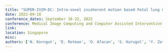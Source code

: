 ```yaml
---
title: "SUPER-IVIM-DC: Intra-voxel incoherent motion based Fetal lung maturity assessment from limited DWI data using supervised learning coupled with data-consistency"
date: 2022-09-18
conference_dates: September 18-22, 2022
conference: Medical Image Computing and Computer Assisted Intervention – MICCAI
link: 
location: Singapore
misc: 
authors: ['N. Korngut', 'E. Rotman', 'O. Afacan', 'S. Kurugol', 'Y. Zaffrani-Reznikov', 'S. Nemirovsky-Rotman', 'S. Warfield', 'M. Freiman']
---
```

